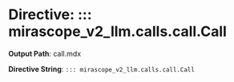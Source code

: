 # Directive: ::: mirascope_v2_llm.calls.call.Call

**Output Path**: call.mdx

**Directive String**: `::: mirascope_v2_llm.calls.call.Call`

